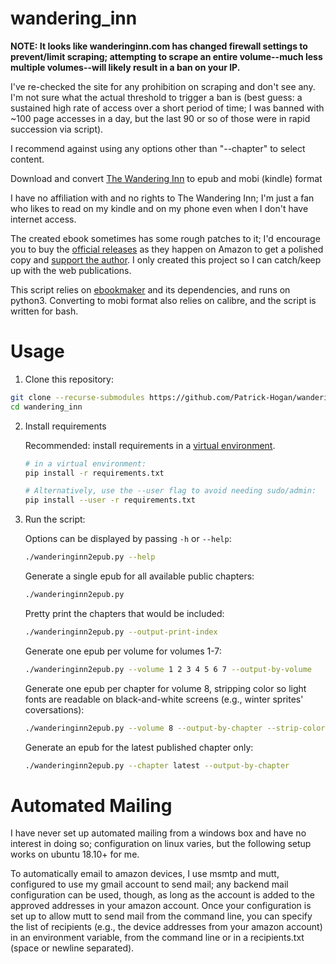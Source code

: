 # wandering_inn

**NOTE: It looks like wanderinginn.com has changed firewall settings to prevent/limit scraping;
attempting to scrape an entire volume--much less multiple volumes--will likely result in a ban on
your IP.**

I've re-checked the site for any prohibition on scraping and don't see any. I'm not sure what the
actual threshold to trigger a ban is (best guess: a sustained high rate of access over a short
period of time; I was banned with ~100 page accesses in a day, but the last 90 or so of those were
in rapid succession via script). 

I recommend against using any options other than "--chapter" to select content. 

Download and convert [The Wandering Inn](https://wanderinginn.com/) to epub and mobi (kindle) format

I have no affiliation with and no rights to The Wandering Inn; I'm just a fan who likes to read on
my kindle and on my phone even when I don't have internet access. 

The created ebook sometimes has some rough patches to it; I'd encourage you to buy the [official
releases](https://www.amazon.com/pirate-aba/e/B07XCYVYMW?ref=dbs_mng_calw_a_0)
as they happen on Amazon to get a polished copy and [support the
author](https://www.patreon.com/user?u=4240617). I only created this project so I can catch/keep up
with the web publications.

This script relies on [ebookmaker](https://github.com/setanta/ebookmaker) and its dependencies, and
runs on python3. Converting to mobi format also relies on calibre, and the script is written for
bash.

# Usage

1) Clone this repository:

```bash
git clone --recurse-submodules https://github.com/Patrick-Hogan/wandering_inn.git
cd wandering_inn
```

2) Install requirements
   
      Recommended: install requirements in a [virtual
      environment](https://docs.python.org/3/library/venv.html).
      ```bash
      # in a virtual environment:
      pip install -r requirements.txt

      # Alternatively, use the --user flag to avoid needing sudo/admin:
      pip install --user -r requirements.txt
      ```

3) Run the script: 

    Options can be displayed by passing `-h` or `--help`:

    ```bash
    ./wanderinginn2epub.py --help
    ```

    Generate a single epub for all available public chapters:

    ```bash
    ./wanderinginn2epub.py
    ```

    Pretty print the chapters that would be included:

    ```bash
    ./wanderinginn2epub.py --output-print-index
    ```

    Generate one epub per volume for volumes 1-7:
    ```bash
    ./wanderinginn2epub.py --volume 1 2 3 4 5 6 7 --output-by-volume
    ```

    Generate one epub per chapter for volume 8, stripping color so light fonts are readable on
    black-and-white screens (e.g., winter sprites' coversations):
    ```bash
    ./wanderinginn2epub.py --volume 8 --output-by-chapter --strip-color
    ```

    Generate an epub for the latest published chapter only:
    ```bash
    ./wanderinginn2epub.py --chapter latest --output-by-chapter
    ```


# Automated Mailing

I have never set up automated mailing from a windows box and have no interest in doing so;
configuration on linux varies, but the following setup works on ubuntu 18.10+ for me.

To automatically email to amazon devices, I use msmtp and mutt, configured to use my gmail account
to send mail; any backend mail configuration can be used, though, as long as the account is added to
the approved addresses in your amazon account. Once your configuration is set up to allow mutt to
send mail from the command line, you can specify the list of recipients (e.g., the device addresses
from your amazon account) in an environment variable, from the command line or in a recipients.txt
(space or newline separated). 

